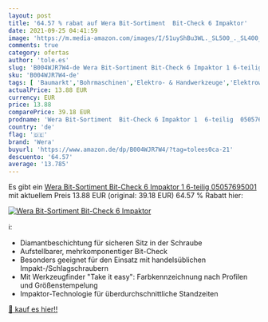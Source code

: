```yaml
---
layout: post
title: '64.57 % rabat auf Wera Bit-Sortiment  Bit-Check 6 Impaktor'
date: 2021-09-25 04:41:59
image: 'https://m.media-amazon.com/images/I/51uyShBu3WL._SL500_._SL400_.jpg'
comments: true
category: ofertas
author: 'tole.es'
slug: 'B004WJR7W4-de Wera Bit-Sortiment Bit-Check 6 Impaktor 1 6-teilig...'
sku: 'B004WJR7W4-de'
tags: [ 'Baumarkt','Bohrmaschinen','Elektro- & Handwerkzeuge','Elektrowerkzeuge','Schlagbohrmaschinen','Schraubendreher-Zubehör','Zubehör für Elektrowerkzeuge','wera', ]
actualPrice: 13.88 EUR
currency: EUR
price: 13.88
comparePrice: 39.18 EUR
prodname: 'Wera Bit-Sortiment  Bit-Check 6 Impaktor 1  6-teilig  05057695001'
country: 'de'
flag: '🇩🇪'
brand: 'Wera'
buyurl: 'https://www.amazon.de/dp/B004WJR7W4/?tag=tolees0ca-21'
descuento: '64.57'
average: '13.785'
---
```


Es gibt ein [Wera Bit-Sortiment  Bit-Check 6 Impaktor 1  6-teilig  05057695001](https://www.amazon.de/dp/B004WJR7W4/?tag=tolees0ca-21) mit aktuellem Preis 13.88 EUR (original: 39.18 EUR) 64.57 % Rabatt hier:

[![Wera Bit-Sortiment  Bit-Check 6 Impaktor](https://m.media-amazon.com/images/I/51uyShBu3WL._SL500_._SL400_.jpg)](https://www.amazon.de/dp/B004WJR7W4/?tag=tolees0ca-21)

ℹ️:

- Diamantbeschichtung für sicheren Sitz in der Schraube
- Aufstellbarer, mehrkomponentiger Bit-Check
- Besonders geeignet für den Einsatz mit handelsüblichen Impakt-/Schlagschraubern
- Mit Werkzeugfinder "Take it easy": Farbkennzeichnung nach Profilen und Größenstempelung
- Impaktor-Technologie für überdurchschnittliche Standzeiten

[🛒 kauf es hier!!](https://www.amazon.de/dp/B004WJR7W4/?tag=tolees0ca-21)
